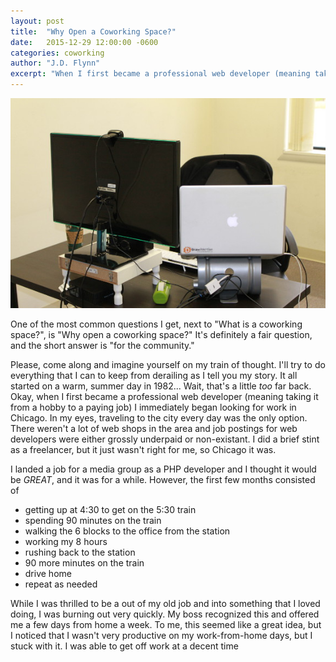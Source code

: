 ```yaml
---
layout: post
title:  "Why Open a Coworking Space?"
date:   2015-12-29 12:00:00 -0600
categories: coworking
author: "J.D. Flynn"
excerpt: "When I first became a professional web developer (meaning taking it from a hobby to a paying job) I immediately began looking for work in Chicago.  In my eyes, traveling to the city every day was the only option.  There weren't a lot of web shops in the area and job postings for web developers were either grossly underpaid or non-existant."
---
```

<p class="center">
<img src="/images/slider/cowork5.jpg" alt="Coworking Desk" class="top-image">
</p>

One of the most common questions I get, next to "What is a coworking space?", is "Why open a coworking space?"  It's definitely a fair question, and the short answer is "for the community."

Please, come along and imagine yourself on my train of thought.  I'll try to do everything that I can to keep from derailing as I tell you my story.  It all started on a warm, summer day in 1982... Wait, that's a little _too_ far back.  Okay, when I first became a professional web developer (meaning taking it from a hobby to a paying job) I immediately began looking for work in Chicago.  In my eyes, traveling to the city every day was the only option.  There weren't a lot of web shops in the area and job postings for web developers were either grossly underpaid or non-existant.  I did a brief stint as a freelancer, but it just wasn't right for me, so Chicago it was.

I landed a job for a media group as a PHP developer and I thought it would be _*GREAT*_, and it was for a while.  However, the first few months consisted of
- getting up at 4:30 to get on the 5:30 train
- spending 90 minutes on the train
- walking the 6 blocks to the office from the station
- working my 8 hours
- rushing back to the station
- 90 more minutes on the train
- drive home
- repeat as needed

While I was thrilled to be a out of my old job and into something that I loved doing, I was burning out very quickly.  My boss recognized this and offered me a few days from home a week.  To me, this seemed like a great idea, but I noticed that I wasn't very productive on my work-from-home days, but I stuck with it.  I was able to get off work at a decent time